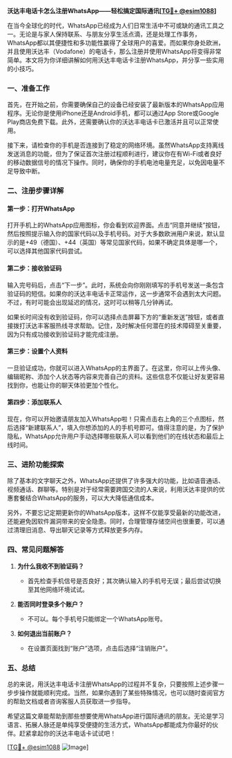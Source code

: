 **沃达丰电话卡怎么注册WhatsApp——轻松搞定国际通讯[[TG💪+ @esim1088](https://t.me/s/esim1088)]**

在当今全球化的时代，WhatsApp已经成为人们日常生活中不可或缺的通讯工具之一。无论是与家人保持联系、与朋友分享生活点滴，还是处理工作事务，WhatsApp都以其便捷性和多功能性赢得了全球用户的喜爱。而如果你身处欧洲，并且使用沃达丰（Vodafone）的电话卡，那么注册并使用WhatsApp将变得非常简单。本文将为你详细讲解如何用沃达丰电话卡注册WhatsApp，并分享一些实用的小技巧。

### 一、准备工作

首先，在开始之前，你需要确保自己的设备已经安装了最新版本的WhatsApp应用程序。无论你是使用iPhone还是Android手机，都可以通过App Store或Google Play商店免费下载。此外，还需要确认你的沃达丰电话卡已激活并且可以正常使用。

接下来，请检查你的手机是否连接到了稳定的网络环境。虽然WhatsApp支持离线发送消息的功能，但为了保证首次注册过程顺利进行，建议你在有Wi-Fi或者良好的移动数据信号的情况下操作。同时，确保你的手机电池电量充足，以免因电量不足导致中断。

### 二、注册步骤详解

#### 第一步：打开WhatsApp
打开手机上的WhatsApp应用图标，你会看到欢迎界面。点击“同意并继续”按钮，然后按照提示输入你的国家代码以及手机号码。对于大多数欧洲用户来说，默认显示的是+49（德国）、+44（英国）等常见国家代码，如果不确定具体是哪一个，可以选择其他国家代码尝试。

#### 第二步：接收验证码
输入完号码后，点击“下一步”。此时，系统会向你刚刚填写的手机号发送一条包含验证码的短信。如果你的沃达丰电话卡正常运作，这一步通常不会遇到太大问题。不过，有时可能会出现延迟的情况，这时可以稍等几分钟再试。

如果长时间没有收到验证码，你可以选择点击屏幕下方的“重新发送”按钮，或者直接拨打沃达丰客服热线寻求帮助。记住，及时解决任何潜在的技术障碍至关重要，因为只有成功接收到验证码才能完成注册。

#### 第三步：设置个人资料
一旦验证成功，你就可以进入WhatsApp的主界面了。在这里，你可以上传头像、编辑昵称、添加个人状态等内容来完善自己的资料。这些信息不仅能让好友更容易找到你，也能让你的聊天体验更加个性化。

#### 第四步：添加联系人
现在，你可以开始邀请朋友加入WhatsApp啦！只需点击右上角的三个点图标，然后选择“新建联系人”，填入你想添加的人的手机号即可。值得注意的是，为了保护隐私，WhatsApp允许用户手动选择哪些联系人可以看到他们的在线状态和最后上线时间。

### 三、进阶功能探索

除了基本的文字聊天之外，WhatsApp还提供了许多强大的功能，比如语音通话、视频通话、群聊等。特别是对于经常需要跨国交流的人来说，利用沃达丰提供的优惠套餐结合WhatsApp的服务，可以大大降低通信成本。

另外，不要忘记定期更新你的WhatsApp版本，这样不仅能享受最新的功能改进，还能避免因软件漏洞带来的安全隐患。同时，合理管理存储空间也很重要，可以通过清理旧消息、导出聊天记录等方式释放更多内存。

### 四、常见问题解答

1. **为什么我收不到验证码？**
   - 首先检查手机信号是否良好；其次确认输入的手机号无误；最后尝试切换至其他网络环境试试。

2. **能否同时登录多个账户？**
   - 不可以。每个手机号只能绑定一个WhatsApp账号。

3. **如何退出当前账户？**
   - 在设置页面找到“账户”选项，点击后选择“注销账户”。

### 五、总结

总的来说，用沃达丰电话卡注册WhatsApp的过程并不复杂，只要按照上述步骤一步步操作就能顺利完成。当然，如果你遇到了某些特殊情况，也可以随时查阅官方的帮助文档或者咨询客服人员获取进一步指导。

希望这篇文章能帮助到那些想要使用WhatsApp进行国际通讯的朋友。无论是学习语言、拓展人脉还是单纯享受便捷的生活方式，WhatsApp都能成为你最好的伙伴。赶紧拿起你的沃达丰电话卡试试吧！

[[TG💪+ @esim1088](https://t.me/s/esim1088) ![Image](https://i.postimg.cc/4NQfJmqS/Snipaste-2025-05-13-00-14-12.png)]